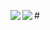 #<a href="https://github.com/anuraghazra/github-readme-stats">
  <img align="left" src="https://github-readme-stats.vercel.app/api?username=jmozah&show_icons=true&theme=merko&count_private=true&custom_title=Mohamed Zahoor's Stats"/>
</a>
<a href="https://github.com/anuraghazra/github-readme-stats">
  <img align="left" src="https://github-readme-stats.vercel.app/api/top-langs/?username=jmozah&theme=merko&hide=JavaScript" />
</a>
<!-- [![GitHub Streak](https://github-readme-streak-stats.herokuapp.com/?user=jmozah&theme=merko)](https://git.io/streak-stats) -->


